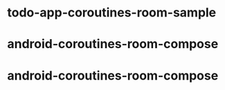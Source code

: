# todo-app-coroutines-room-sample
# android-coroutines-room-compose
# android-coroutines-room-compose
